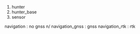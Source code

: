 1. hunter
2. hunter_base
3. sensor

navigation : no gnss n/
navigation_gnss : gnss
navigation_rtk : rtk
